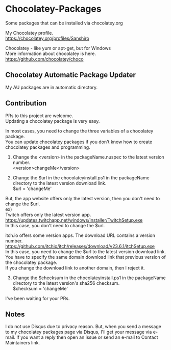 # Chocolatey-Packages
Some packages that can be installed via chocolatey.org

My Chocolatey profile.  
https://chocolatey.org/profiles/Sanshiro

Chocolatey - like yum or apt-get, but for Windows  
More information about chocolatey is here.  
https://github.com/chocolatey/choco

## Chocolatey Automatic Package Updater
My AU packages are in automatic directory.

## Contribution
PRs to this project are welcome.  
Updating a chocolatey package is very easy.

In most cases, you need to change the three variables of a chocolatey package.  
You can update chocolatey packages if you don't know how to create chocolatey packages and programming.

1. Change the &lt;version&gt; in the packageName.nuspec to the latest version number.  
&lt;version&gt;changeMe&lt;/version&gt;

2. Change the $url in the chocolateyinstall.ps1 in the packageName directory to the latest version download link.  
$url = 'changeMe'

But, the app website offers only the latest version, then you don't need to change the $url.  
ex)   
Twitch offers only the latest version app.  
https://updates.twitchapp.net/windows/installer/TwitchSetup.exe  
In this case, you don't need to change the $url.

itch.io offers some version apps. The download URL contains a version number.  
https://github.com/itchio/itch/releases/download/v23.6.1/itchSetup.exe  
In this case, you need to change the $url to the latest version download link.  
You have to specify the same domain download link that previous version of the chocolatey package.  
If you change the download link to another domain, then I reject it.

3. Change the $checksum in the chocolateyinstall.ps1 in the packageName directory to the latest version's sha256 checksum.  
$checksum = 'changeMe'

I've been waiting for your PRs.

## Notes
I do not use Disqus due to privacy reason.
But, when you send a message to my chocolatey packages page via Disqus, I'll get your message via e-mail.
If you want a reply then open an issue or send an e-mail to Contact Maintainers link.

